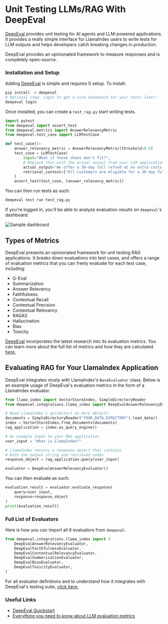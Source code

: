 # Unit Testing LLMs/RAG With DeepEval

[DeepEval](https://github.com/confident-ai/deepeval) provides unit testing for AI agents and LLM-powered applications. It provides a really simple interface for LlamaIndex users to write tests for LLM outputs and helps developers catch breaking changes in production.

DeepEval provides an opinionated framework to measure responses and is completely open-source.

### Installation and Setup

Adding [DeepEval](https://github.com/confident-ai/deepeval) is simple and requires 0 setup. To install:

```sh
pip install -U deepeval
# Optional step: Login to get a nice dashboard for your tests later!
deepeval login
```

Once installed, you can create a `test_rag.py` start writing tests.

```python title="test_rag.py"
import pytest
from deepeval import assert_test
from deepeval.metrics import AnswerRelevancyMetric
from deepeval.test_case import LLMTestCase

def test_case():
    answer_relevancy_metric = AnswerRelevancyMetric(threshold=0.5)
    test_case = LLMTestCase(
        input="What if these shoes don't fit?",
        # Replace this with the actual output from your LLM application
        actual_output="We offer a 30-day full refund at no extra costs.",
        retrieval_context=["All customers are eligible for a 30 day full refund at no extra costs."]
    )
    assert_test(test_case, [answer_relevancy_metric])
```

You can then run tests as such:

```bash
deepeval test run test_rag.py
```

If you're logged in, you'll be able to analyze evaluation results on `deepeval`'s dashboard:

![Sample dashboard](https://d2lsxfc3p6r9rv.cloudfront.net/confident-test-cases.png)

## Types of Metrics

DeepEval presents an opinionated framework for unit testing RAG applications. It breaks down evaluations into test cases, and offers a range of evaluation metrics that you can freely evaluate for each test case, including:

- G-Eval
- Summarization
- Answer Relevancy
- Faithfulness
- Contextual Recall
- Contextual Precision
- Contextual Relevancy
- RAGAS
- Hallucination
- Bias
- Toxicity

[DeepEval](https://github.com/confident-ai/deepeval) incorporates the latest research into its evaluation metrics. You can learn more about the full list of metrics and how they are calculated [here.](https://docs.confident-ai.com/docs/metrics-introduction)

## Evaluating RAG for Your LlamaIndex Application

DeepEval integrates nicely with LlamaIndex's `BaseEvaluator` class. Below is an example usage of DeepEval's evaluation metrics in the form of a LlamaIndex evaluator.

```python
from llama_index import VectorStoreIndex, SimpleDirectoryReader
from deepeval.integrations.llama_index import DeepEvalAnswerRelevancyEvaluator

# Read LlamaIndex's quickstart on more details
documents = SimpleDirectoryReader("YOUR_DATA_DIRECTORY").load_data()
index = VectorStoreIndex.from_documents(documents)
rag_application = index.as_query_engine()

# An example input to your RAG application
user_input = "What is LlamaIndex?"

# LlamaIndex returns a response object that contains
# both the output string and retrieved nodes
response_object = rag_application.query(user_input)

evaluator = DeepEvalAnswerRelevancyEvaluator()
```

You can then evaluate as such:

```python
evaluation_result = evaluator.evaluate_response(
    query=user_input,
    response=response_object
)
print(evaluation_result)
```

### Full List of Evaluators

Here is how you can import all 6 evaluators from `deepeval`:

```python
from deepeval.integrations.llama_index import (
    DeepEvalAnswerRelevancyEvaluator,
    DeepEvalFaithfulnessEvaluator,
    DeepEvalContextualRelevancyEvaluator,
    DeepEvalSummarizationEvaluator,
    DeepEvalBiasEvaluator,
    DeepEvalToxicityEvaluator,
)
```

For all evaluator definitions and to understand how it integrates with DeepEval's testing suite, [click here.](https://docs.confident-ai.com/docs/integrations-llamaindex)

### Useful Links

- [DeepEval Quickstart](https://docs.confident-ai.com/docs/getting-started)
- [Everything you need to know about LLM evaluation metrics](https://www.confident-ai.com/blog/llm-evaluation-metrics-everything-you-need-for-llm-evaluation)
